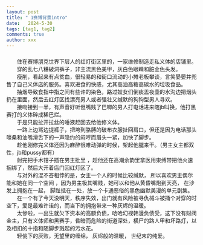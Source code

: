 ```yaml
---
layout: post
title: " 1赛博背景intro"
date:   2024-5-30
tags: [tag1, tag2]
comments: true
author: xxx
---
```

###
  
&emsp;&emsp;住在赛博朋克世界下层人的红灯街区里的，一家维修制造走私义体的店铺里。  
&emsp;&emsp;穿的乱七八糟破洞裤子，非主流黑色美甲，灰白色眼睛和脏金色头发。  
&emsp;&emsp;瘦削，看起来有点贫血，很轻易的和街口流动的小摊老板攀谈，言笑晏晏并兜售了自己义体店的服务。喜欢进食的快感，尤其高油高糖高碳水的垃圾食品。  
&emsp;&emsp;抽烟导致食指中指之间有些许的染色，路过妓女们倒痰盂夜壶的水沟边把烟头扔在里面，然后去红灯区找漂亮男人或者强壮又缄默的狗狗型男人寻欢。  
&emsp;&emsp;接吻接到一半，有声音好听但嘴贱了巴唧的男人打电话进来瞎jb叫换，他打黑赛打的义体碎成稀巴烂。  
&emsp;&emsp;于是只能扯开拉丝的唾液赶回去给他修义体。  
&emsp;&emsp;一路上边骂边提裤子，把垮到胳膊的破布衣服扯回肩口，但还是因为电话那头嚎桑和油嘴滑舌下的一声隐约的闷哼而眉头一紧，加快了脚步。  
&emsp;&emsp;趁他刚修完义体还因为麻醉很难动弹的时候，架起他腿来干。（男主女主都双性，jb和pussy都有）  
&emsp;&emsp;射完把手术钳子插在男主批里 ，趁他还在高潮余韵里拿医用束缚带把他火速捆绑了，然后大开着店门回红灯区了。  
&emsp;&emsp;与对外的混不吝相悖的是，女主一个人的时候比较缄默， 所以喜欢男主偶尔能和她在同一个空间 ，因为男主极其嘴贱，她可以和他从黄昏嘴炮到天亮， 在沙发上拥抱在一起， 脚趾抵在一处，放一个卡通恶俗的黑色幽默美漫的单元剧集。  
&emsp;&emsp;在一个有了今天没明天，秩序失效，出门就有风险被寻仇械斗被捅个对穿的时空下，爱是最难许诺的，而当下的拥抱带来一种灰烬的温暖。  
&emsp;&emsp;太惨啦，一出生就欠下资本的高额负债，哈哈幻视韩漫负债受，这下没有财阀金主，只有义体师和黑赛手，昏暗而危险的街道深处，横尸的路人甲和坏路灯，以及相扣的十指和随脚步溅起的污水花。  
&emsp;&emsp;轻佻下的灰败，无望里的缠绵， 灰烬般的温暖， 世纪末的纯爱。

	
